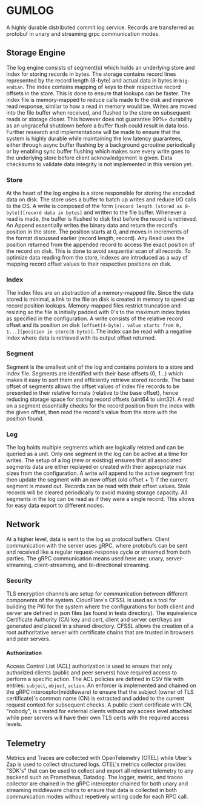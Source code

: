 # GUMLOG

A highly durable distributed commit log service. Records are transferred as protobuf in unary and streaming grpc communication modes.

## Storage Engine

The log engine consists of segment(s) which holds an underlying store and index for storing records in bytes. The storage contains record lines represented by the record length (8-byte) and actual data in bytes in `big-endian`. The index contains mapping of keys to their respective record offsets in the store. This is done to ensure that lookups can be faster. The index file is memory-mapped to reduce calls made to the disk and improve read response, similar to how a read in memory would be.
Writes are moved into the file buffer when received, and flushed to the store on subsequent reads or storage closer. This however does not guarantee 99%+ durability as an ungraceful shutdown before a buffer flush could result in data loss. Further research and implementations will be made to ensure that the system is highly durable while maintaining the low latency guarantees, either through async buffer flushing by a background goroutine periodically or by enabling sync buffer flushing which makes sure every write goes to the underlying store before client acknowledgement is given.
Data checksums to validate data integrity is not implemented in this version yet.

### Store

At the heart of the log engine is a store responsible for storing the encoded data on disk. The store uses a buffer to batch up writes and reduce I/O calls to the OS. A write is composed of the form `[record length (stored as 8-byte)][record data in bytes]` and written to the file buffer. Whenever a read is made, the buffer is flushed to disk first before the record is retrieved. An Append essentially writes the binary data and return the record's position in the store. The position starts at 0, and moves in increments of the format discussed earlier (record length, record). Any Read uses the position returned from the appended record to access the exact position of the record on disk. This is done to avoid sequential scan of all records. To optimize data reading from the store, indexes are introduced as a way of mapping record offset values to their respective positions on disk.

### Index

The index files are an abstraction of a memory-mapped file. Since the data stored is minimal, a link to the file on disk is created in memory to speed up record position lookups. Memory-mapped files restrict truncation and resizing so the file is initially padded with 0's to the maximum index bytes as specified in the configuration. A write consists of the relative record offset and its position on disk `[offset(4-byte). value starts from 0, 1...][position in store(8-byte)]`. The index can be read with a negative index where data is retrieved with its output offset returned.

### Segment

Segment is the smallest unit of the log and contains pointers to a store and index file. Segments are identified with their base offsets (0, 1...) which makes it easy to sort them and efficiently retrieve stored records. The base offset of segments allows the offset values of index file records to be presented in their relative formats (relative to the base offset), hence reducing storage space for storing record offsets (uint64 to uint32). A read on a segment essentially checks for the record position from the index with the given offset, then read the record's value from the store with the position found.

### Log

The log holds multiple segments which are logically related and can be queried as a unit. Only one segment in the log can be active at a time for writes. The setup of a log (new or existing) ensures that all associated segments data are either replayed or created with their appropriate max sizes from the configuration. A write will append to the active segment first then update the segment with an new offset (old offset + 1) if the current segment is maxed out. Records can be read with their offset values. Stale records will be cleared periodically to avoid maxing storage capacity. All segments in the log can be read as if they were a single record. This allows for easy data export to different nodes.

## Network

At a higher level, data is sent to the log as protocol buffers. Client communication with the server uses gRPC, where protobufs can be sent and received like a regular request-response cycle or streamed from both parties. The gRPC communication means used here are: unary, server-streaming, client-streaming, and bi-directional streaming.

### Security

TLS encryption channels are setup for communication between different components of the system. CloudFlare's CFSSL is used as a tool for building the PKI for the system where the configurations for both client and server are defined in json files (as found in tests directory). The equivalence Certificate Authority (CA) key and cert, client and server cert/keys are generated and placed in a shared directory. CFSSL allows the creation of a root authoritative server with certificate chains that are trusted in browsers and peer servers.

#### Authorization

Access Control List (ACL) authorization is used to ensure that only authorized clients (public and peer servers) have required access to perform a specific action. The ACL policies are defined in CSV file with entries: `subject`, `object`, `action`. An enforcer is implemented and chained on the gRPC interceptor(middleware) to ensure that the subject (owner of TLS certificate)'s common name (CN) is extracted and added to the current request context for subsequent checks. A public client certificate with CN, "nobody", is created for external clients without any access level attached while peer servers will have their own TLS certs with the required access levels.

## Telemetry

Metrics and Traces are collected with OpenTelemetry (OTEL) while Uber's Zap is used to collect structured logs. OTEL's metrics collector provides "SDK's" that can be used to collect and export all relevant telemetry to any backend such as Prometheus, Datadog. The logger, metric, and traces collector are chained in the gRPC interceptor chained for both unary and streaming middleware chains to ensure that data is collected in both communication modes without repetively writing code for each RPC call.
